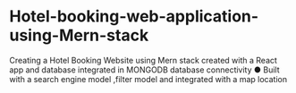# Hotel-booking-web-application-using-Mern-stack
Creating a Hotel Booking Website using Mern stack created with a React app and database integrated in MONGODB database connectivity ● Built with a search engine model ,filter model and integrated with a map location
